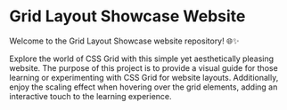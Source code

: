 # Grid Layout Showcase Website


Welcome to the Grid Layout Showcase website repository! 🌐✨

Explore the world of CSS Grid with this simple yet aesthetically pleasing website. The purpose of this project is to provide a visual guide for those learning or experimenting with CSS Grid for website layouts. Additionally, enjoy the scaling effect when hovering over the grid elements, adding an interactive touch to the learning experience.
